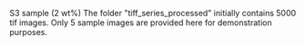 S3 sample (2 wt%)
The folder "tiff_series_processed" initially contains 5000 tif images. Only 5 sample images are provided here for demonstration purposes.
